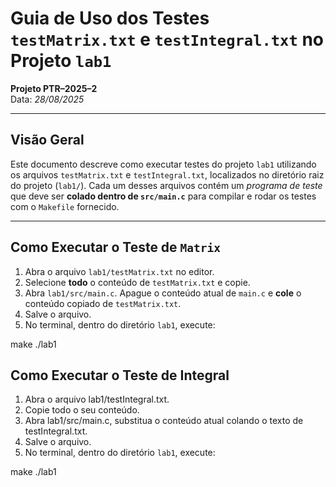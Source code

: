 # Guia de Uso dos Testes `testMatrix.txt` e `testIntegral.txt` no Projeto `lab1`

**Projeto PTR–2025–2**  
Data: *28/08/2025*

---

## Visão Geral

Este documento descreve como executar testes do projeto `lab1` utilizando os arquivos `testMatrix.txt` e `testIntegral.txt`, localizados no diretório raiz do projeto (`lab1/`). Cada um desses arquivos contém um *programa de teste* que deve ser **colado dentro de `src/main.c`** para compilar e rodar os testes com o `Makefile` fornecido.

---

## Como Executar o Teste de `Matrix`

1. Abra o arquivo `lab1/testMatrix.txt` no editor.
2. Selecione **todo** o conteúdo de `testMatrix.txt` e copie.
3. Abra `lab1/src/main.c`. Apague o conteúdo atual de `main.c` e **cole** o conteúdo copiado de `testMatrix.txt`.
4. Salve o arquivo.
5. No terminal, dentro do diretório `lab1`, execute:

make
./lab1

## Como Executar o Teste de Integral

1. Abra o arquivo lab1/testIntegral.txt.
2. Copie todo o seu conteúdo.
3. Abra lab1/src/main.c, substitua o conteúdo atual colando o texto de testIntegral.txt.
4. Salve o arquivo.
5. No terminal, dentro do diretório `lab1`, execute:

make
./lab1
